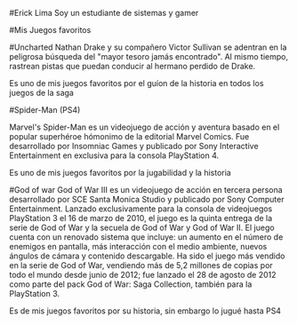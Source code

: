 #Erick Lima 
Soy un estudiante de sistemas y gamer

#Mis Juegos favoritos

#Uncharted
Nathan Drake y su compañero Victor Sullivan se adentran en la peligrosa búsqueda del "mayor tesoro jamás encontrado". Al mismo tiempo, rastrean pistas que puedan conducir al hermano perdido de Drake.

Es uno de mis juegos favoritos por el guíon de la historia en todos los juegos de la saga

#Spider-Man (PS4)

Marvel's Spider-Man es un videojuego de acción y aventura basado en el popular superhéroe hómonimo de la editorial Marvel Comics.​ Fue desarrollado por Insomniac Games y publicado por Sony Interactive Entertainment en exclusiva para la consola PlayStation 4.​

Es uno de mis juegos favoritos por la jugabilidad y la historia 

#God of war
God of War III es un videojuego de acción en tercera persona desarrollado por SCE Santa Monica Studio y publicado por Sony Computer Entertainment. Lanzado exclusivamente para la consola de videojuegos PlayStation 3 el 16 de marzo de 2010, el juego es la quinta entrega de la serie de God of War y la secuela de God of War y God of War II. El juego cuenta con un renovado sistema que incluye: un aumento en el número de enemigos en pantalla, más interacción con el medio ambiente, nuevos ángulos de cámara y contenido descargable. Ha sido el juego más vendido en la serie de God of War, vendiendo más de 5,2 millones de copias por todo el mundo desde junio de 2012; fue lanzado el 28 de agosto de 2012 como parte del pack God of War: Saga Collection, también para la PlayStation 3. 

Es de mis juegos favoritos por su historia, sin embargo lo jugué hasta PS4